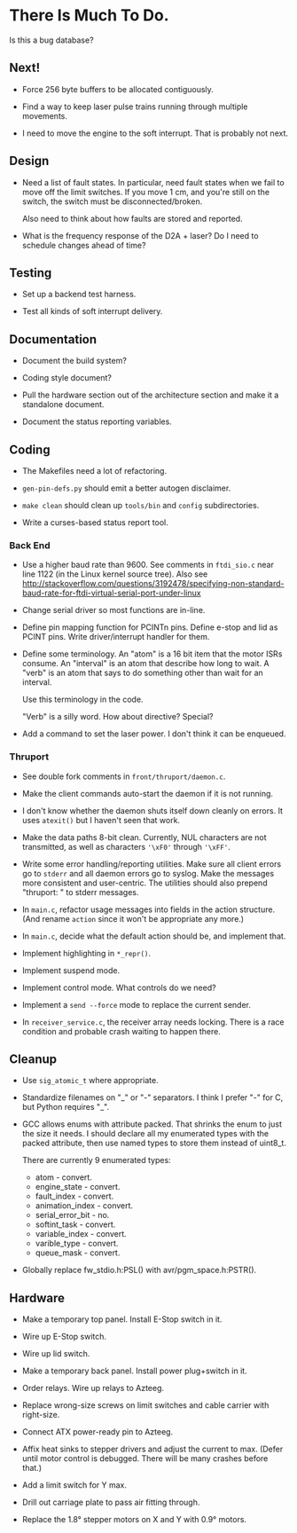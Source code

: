 # There Is Much To Do.

Is this a bug database?


## Next!

* Force 256 byte buffers to be allocated contiguously.

* Find a way to keep laser pulse trains running through multiple
  movements.
  
* I need to move the engine to the soft interrupt.  That is probably
  not next.


## Design

* Need a list of fault  states.  In particular, need fault states when
  we  fail to move  off the  limit switches.   If you  move 1  cm, and
  you're still on the switch, the switch must be disconnected/broken.

  Also need to think about how faults are stored and reported.

* What is the frequency response of the D2A + laser?  Do I need
  to schedule changes ahead of time?


## Testing

+ Set up a backend test harness.

* Test all kinds of soft interrupt delivery.


## Documentation

* Document the build system?

* Coding style document?

* Pull the hardware section out of the architecture section and make
  it a standalone document.

* Document the status reporting variables.


## Coding

* The Makefiles need a lot of refactoring.

* `gen-pin-defs.py` should emit a better autogen disclaimer.

* `make clean` should clean up `tools/bin` and `config` subdirectories.

* Write a curses-based status report tool.

### Back End

* Use a higher baud rate than 9600.  See comments in `ftdi_sio.c` near
  line 1122 (in the Linux kernel source tree).  Also see
  http://stackoverflow.com/questions/3192478/specifying-non-standard-baud-rate-for-ftdi-virtual-serial-port-under-linux

* Change serial driver so most functions are in-line.

* Define pin mapping function for PCINTn pins.  Define e-stop and lid
  as PCINT pins.  Write driver/interrupt handler for them.

* Define some terminology.  An "atom" is a 16 bit item that the motor
  ISRs consume.  An "interval" is an atom that describe how long to
  wait.  A "verb" is an atom that says to do something other than wait
  for an interval.
  
  Use this terminology in the code.

  "Verb" is a silly word.  How about directive?  Special?   

* Add a command to set the laser power.  I don't think it can be enqueued.


### Thruport

* See double fork comments in `front/thruport/daemon.c`.

* Make the client commands auto-start the daemon if it is not running.

* I don't know whether the daemon shuts itself down cleanly on errors.
  It uses `atexit()` but I haven't seen that work.

* Make the data paths 8-bit clean.  Currently, NUL characters are not
  transmitted, as well as characters `'\xF0'` through `'\xFF'`.

* Write some error handling/reporting utilities.  Make sure all client
  errors go to `stderr` and all daemon errors go to syslog.  Make the
  messages more consistent and user-centric.  The utilities should also
  prepend "thruport: " to stderr messages.

* In `main.c`, refactor usage messages into fields in the action
  structure.  (And rename `action` since it won't be appropriate any
  more.)

* In `main.c`, decide what the default action should be, and implement
  that.

* Implement highlighting in `*_repr()`.

* Implement suspend mode.

* Implement control mode.  What controls do we need?

* Implement a `send --force` mode to replace the current sender.

* In `receiver_service.c`, the receiver array needs locking.  There is
  a race condition and probable crash waiting to happen there.


## Cleanup

* Use `sig_atomic_t` where appropriate.

* Standardize filenames on "\_" or "-" separators.  I think I prefer
  "-" for C, but Python requires "\_".

* GCC allows enums with attribute packed.  That shrinks the enum to
  just the size it needs.
  I should declare all my enumerated types with the packed attribute,
  then use named types to store them instead of uint8_t.

  There are currently 9 enumerated types:

    * atom - convert.
    * engine\_state - convert.
    * fault\_index - convert.
    * animation\_index - convert.
    * serial\_error\_bit - no.
    * softint\_task - convert.
    * variable\_index - convert.
    * varible\_type - convert.
    * queue\_mask - convert.
    
* Globally replace fw\_stdio.h:PSL() with avr/pgm\_space.h:PSTR().


## Hardware

* Make a temporary top panel.  Install E-Stop switch in it.

* Wire up E-Stop switch.

* Wire up lid switch.

* Make a temporary back panel.  Install power plug+switch in it.

* Order relays.  Wire up relays to Azteeg.

* Replace wrong-size screws on limit switches and cable carrier with
  right-size.

* Connect ATX power-ready pin to Azteeg.

* Affix heat sinks to stepper drivers and adjust the current to max.
  (Defer until motor control is debugged.  There will be many crashes
  before that.)

* Add a limit switch for Y max.

* Drill out carriage plate to pass air fitting through.

* Replace the 1.8&deg; stepper motors on X and Y with 0.9&deg; motors.
